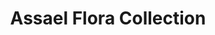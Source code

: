 ---
title: Assael Flora Collection
description: |
  Perfectly placed, dimensional Pave petals fan out around a perfect Akoya Pearl center in this captivating flower-shaped series.
specs: |
  RING: 8.50 - 8.75mm Akoya Cultured Pearl with 2.26 carats of Champagne Diamonds and 0.56 carats of White Diamonds, set in 18K Rose Gold.

  EARRINGS: 8.50 - 8.75mm Akoya Cultured Pearls with 4.23 carats of Tsavorite Garnets and 1.02 carats of White Diamonds, set in 18K Yellow Gold and Titanium.

  PENDANT: 8.10mm Akoya Cultured Pearl with 1.34 carats of Purple Sapphires, set in 18K Gold and Purple Titanium.

  EARRINGS: 8.50 - 8.75mm Akoya Cultured Pearls with 5.19 carats of Orange Sapphires and 1.03 carats of White Diamonds, set in 18K Yellow Gold and Titanium.

  PENDANT: 8.20mm Akoya Cultured Pear with 2.92 carats of Purple Sapphires and 0.52 carats of White Diamonds, set in 18K Gold and Purple Titanium.
images:
  - image_path: /uploads/assael-flora-collection.jpg
_category:
order_number: 3
categories:
  - rings
  - earrings
---